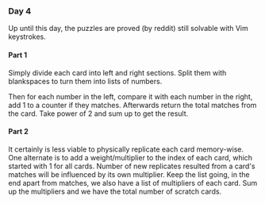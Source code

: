 ### Day 4

Up until this day, the puzzles are proved (by reddit) still solvable with Vim keystrokes.

#### Part 1

Simply divide each card into left and right sections. Split them with blankspaces to turn them into lists of numbers.

Then for each number in the left, compare it with each number in the right, add 1 to a counter if they matches. Afterwards return the total matches from the card. Take power of 2 and sum up to get the result.

#### Part 2

It certainly is less viable to physically replicate each card memory-wise. One alternate is to add a weight/multiplier to the index of each card, which started with 1 for all cards.  Number of new replicates resulted from a card's matches will be influenced by its own multiplier. Keep the list going, in the end apart from matches, we also have a list of multipliers of each card. Sum up the multipliers and we have the total number of scratch cards.
